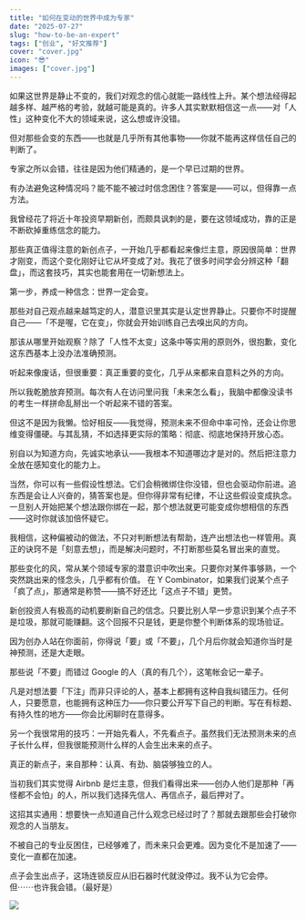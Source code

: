 ```yaml
---
title: "如何在变动的世界中成为专家"
date: "2025-07-27"
slug: "how-to-be-an-expert"
tags: ["创业", "好文推荐"]
cover: "cover.jpg"
icon: "😎"
images: ["cover.jpg"]
---
```

如果这世界是静止不变的，我们对观念的信心就能一路线性上升。某个想法经得起越多样、越严格的考验，就越可能是真的。许多人其实默默相信这一点——对「人性」这种变化不大的领域来说，这么想或许没错。



但对那些会变的东西——也就是几乎所有其他事物——你就不能再这样信任自己的判断了。



专家之所以会错，往往是因为他们精通的，是一个早已过期的世界。



有办法避免这种情况吗？能不能不被过时信念困住？答案是——可以，但得靠一点方法。



我曾经花了将近十年投资早期新创，而颇具讽刺的是，要在这领域成功，靠的正是不断砍掉重练信念的能力。



那些真正值得注意的新创点子，一开始几乎都看起来像烂主意，原因很简单：世界才刚变，而这个变化刚好让它从坏变成了对。我花了很多时间学会分辨这种「翻盘」，而这套技巧，其实也能套用在一切新想法上。



第一步，养成一种信念：世界一定会变。



那些对自己观点越来越笃定的人，潜意识里其实是认定世界静止。只要你不时提醒自己——「不是喔，它在变」，你就会开始训练自己去嗅出风的方向。



那该从哪里开始观察？除了「人性不太变」这条中等实用的原则外，很抱歉，变化这东西基本上没办法准确预测。



听起来像废话，但很重要：真正重要的变化，几乎从来都来自意料之外的方向。



所以我乾脆放弃预测。每次有人在访问里问我「未来怎么看」，我脑中都像没读书的考生一样拼命乱掰出一个听起来不错的答案。



但这不是因为我懒。恰好相反——我觉得，预测未来不但命中率可怜，还会让你思维变得僵硬。与其乱猜，不如选择更实际的策略：彻底、彻底地保持开放心态。



别自以为知道方向，先诚实地承认——我根本不知道哪边才是对的。然后把注意力全放在感知变化的能力上。



当然，你可以有一些假设性想法。它们会稍微绑住你没错，但也会驱动你前进。追东西是会让人兴奋的，猜答案也是。但你得非常有纪律，不让这些假设变成执念。
一旦别人开始把某个想法跟你绑在一起，那个想法就更可能变成你想相信的东西——这时你就该加倍怀疑它。



我相信，这种偏被动的做法，不只对判断想法有帮助，连产出想法也一样管用。真正的诀窍不是「刻意去想」，而是解决问题时，不打断那些莫名冒出来的直觉。



那些变化的风，常从某个领域专家的潜意识中吹出来。只要你对某件事够熟，一个突然跳出来的怪念头，几乎都有价值。
在 Y Combinator，如果我们说某个点子「疯了点」，那通常是称赞——搞不好还比「这点子不错」更赞。



新创投资人有极高的动机要刷新自己的信念。只要比别人早一步意识到某个点子不是垃圾，那就可能赚翻。这个回报不只是钱，更是你整个判断体系的现场验证。



因为创办人站在你面前，你得说「要」或「不要」，几个月后你就会知道你当时是神预测，还是大走眼。



那些说「不要」而错过 Google 的人（真的有几个），这笔帐会记一辈子。



凡是对想法要「下注」而非只评论的人，基本上都拥有这种自我纠错压力。任何人，只要愿意，也能拥有这种压力——你只要公开写下自己的判断。写在有标题、有持久性的地方——你会比闲聊时在意得多。



另一个我很常用的技巧：一开始先看人，不先看点子。虽然我们无法预测未来的点子长什么样，但我很能预测什么样的人会生出未来的点子。



真正的新点子，来自那种：认真、有劲、脑袋够独立的人。



当初我们其实觉得 Airbnb 是烂主意，但我们看得出来——创办人他们是那种「再怪都不会怕」的人，所以我们选择先信人、再信点子，最后押对了。



这招其实通用：想要快一点知道自己什么观念已经过时了？那就去跟那些会打破你观念的人当朋友。



不被自己的专业反困住，已经够难了，而未来只会更难。因为变化不是加速了——变化一直都在加速。



点子会生出点子，这场连锁反应从旧石器时代就没停过。我不认为它会停。
但⋯⋯也许我会错。（最好是）




![](https://prod-files-secure.s3.us-west-2.amazonaws.com/112d0858-5090-4d34-a606-b75eb8d65fd2/46476355-9cf3-4e99-9b7a-3531bc426380/1000202064.png?X-Amz-Algorithm=AWS4-HMAC-SHA256&X-Amz-Content-Sha256=UNSIGNED-PAYLOAD&X-Amz-Credential=ASIAZI2LB4667TKZXHAH%2F20251017%2Fus-west-2%2Fs3%2Faws4_request&X-Amz-Date=20251017T103616Z&X-Amz-Expires=3600&X-Amz-Security-Token=IQoJb3JpZ2luX2VjEPj%2F%2F%2F%2F%2F%2F%2F%2F%2F%2FwEaCXVzLXdlc3QtMiJHMEUCIQDaXr8pRsfcwZysKm1sAbZzKHyGU5Tv1BQSbXlCXAWZmgIgL62DOD91vySwXRcNBD67TwLK0SmuNPNB4F5iSaSbStMqiAQIof%2F%2F%2F%2F%2F%2F%2F%2F%2F%2FARAAGgw2Mzc0MjMxODM4MDUiDBKYhvDWBEVWic735CrcA797N69Dvs2khoCIN%2B3lE6710NIJk51p3Y%2FNe8uteJgPG1FhtHNS1rQyyk%2F77QAHULq8uy8xHPWAXBym1GbBDV2NIoL2Gy%2BVMct7fE%2FzaIgOnf2O6EIT2%2FuhDu%2Fj7qF4y7MG%2Bxf6kZWYdY6kLH%2B52z92w12F%2BUDPLkB9jKO48usm46MG%2F93fzKMfTlg0NuU2ejnjVQXMJ3Sbzu8N13vVqLRJGgDu1P6QJ1t1lBmc2zkzvkupojx7wzJj8lN%2FQ4%2Fag4TpTQ0U3YA7mfhdRylS%2BIavsuwx6HLMJ5l%2Fpsq9dF4P7LHbJ6MqbYVyQ4bmJ0ESA4KMwVkZwQDWF6Kn%2Bqe7WA8gziaRm7XpVSpJjtMo%2BnObTMSEimfRimshrIuCBvxX8uZjNO5I51N941T%2BwYIrJO1qj2c%2B7hhwMesa%2F6UJkuVbjsIleFTuk0Mjxe6ZWnnxqm2bvFDI3gVxAtWTH9vDdfuRkpjwyh8aOIXx11HN7w8Td4NUbO4E%2Fq9rA6gg7XQgOxqE9jYflHsbbKI%2BdMo8EZQrUBVj7tTon%2BZyAf7UHdjsWouu2Ges2AOsuLYJGt0SoILACOgxpRLoa9l7ZgoCrRtaaQddzWfOif7iHS7VO5SipT8KUTbcBcFGLIt7MNHhx8cGOqUBixvPtwYWCZ8uPDBJ3%2FI%2FlltdYstJN9CEuUWhrXtB3hVZDnU4H%2FBn1b5grlj%2FZ2G1FZ4ECjW5SfT44ga6AG2R4PL3iAXGVKyJ0qdXd69VRjOSb%2FVj6tErmwk2hoI6kNkqOn%2BYqiNxCJxlUcXq3LPf5JHaPMc1iozHqdhL%2FeOYe6axroZsT09sP46fJ0O1Fd8%2BAHy%2FjcxzY%2FAYkP6wFrYts9k0qRHU&X-Amz-Signature=46b80fa1483b2f5e2f1aed857fc0489534374c55eea98cdbcd9e1e42535f805b&X-Amz-SignedHeaders=host&x-amz-checksum-mode=ENABLED&x-id=GetObject)

